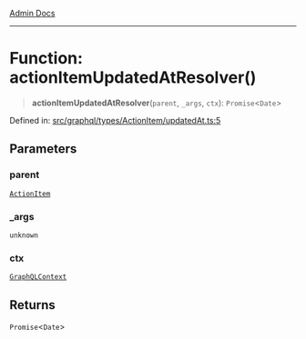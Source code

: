 [Admin Docs](/)

***

# Function: actionItemUpdatedAtResolver()

> **actionItemUpdatedAtResolver**(`parent`, `_args`, `ctx`): `Promise`\<`Date`\>

Defined in: [src/graphql/types/ActionItem/updatedAt.ts:5](https://github.com/Sourya07/talawa-api/blob/ead7a48e0174153214ee7311f8b242ee1c1a12ca/src/graphql/types/ActionItem/updatedAt.ts#L5)

## Parameters

### parent

[`ActionItem`](../../ActionItem/type-aliases/ActionItem.md)

### \_args

`unknown`

### ctx

[`GraphQLContext`](../../../../context/type-aliases/GraphQLContext.md)

## Returns

`Promise`\<`Date`\>
